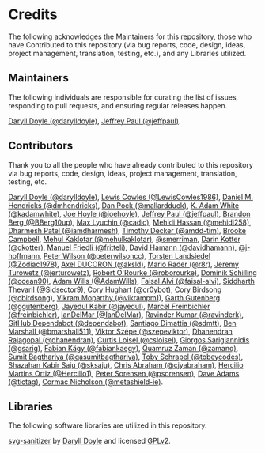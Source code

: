 # Credits

The following acknowledges the Maintainers for this repository, those who have Contributed to this repository (via bug reports, code, design, ideas, project management, translation, testing, etc.), and any Libraries utilized.

## Maintainers

The following individuals are responsible for curating the list of issues, responding to pull requests, and ensuring regular releases happen.

[Daryll Doyle (@darylldoyle)](https://github.com/darylldoyle), [Jeffrey Paul (@jeffpaul)](https://github.com/jeffpaul).

## Contributors

Thank you to all the people who have already contributed to this repository via bug reports, code, design, ideas, project management, translation, testing, etc.

[Daryll Doyle (@darylldoyle)](https://github.com/darylldoyle), [Lewis Cowles (@LewisCowles1986)](https://github.com/LewisCowles1986), [Daniel M. Hendricks (@dmhendricks)](https://github.com/dmhendricks), [Dan Pock (@mallardduck)](https://github.com/mallardduck), [K. Adam White (@kadamwhite)](https://github.com/kadamwhite), [Joe Hoyle (@joehoyle)](https://github.com/joehoyle), [Jeffrey Paul (@jeffpaul)](https://github.com/jeffpaul), [Brandon Berg (@BBerg10up)](https://github.com/BBerg10up), [Max Lyuchin (@cadic)](https://github.com/cadic), [Mehidi Hassan (@mehidi258)](https://github.com/mehidi258), [Dharmesh Patel (@iamdharmesh)](https://github.com/iamdharmesh), [Timothy Decker (@amdd-tim)](https://github.com/amdd-tim), [Brooke Campbell](https://www.linkedin.com/in/brookecampbelldesign/), [Mehul Kaklotar (@mehulkaklotar)](https://github.com/mehulkaklotar), [@smerriman](https://github.com/smerriman), [Darin Kotter (@dkotter)](https://github.com/dkotter), [Manuel Friedli (@fritteli)](https://github.com/fritteli), [David Hamann (@davidhamann)](https://github.com/davidhamann), [@j-hoffmann](https://github.com/j-hoffmann), [Peter Wilson (@peterwilsoncc)](https://github.com/peterwilsoncc), [Torsten Landsiedel (@Zodiac1978)](https://github.com/Zodiac1978), [Axel DUCORON (@aksld)](https://github.com/aksld), [Mario Rader (@r8r)](https://github.com/r8r), [Jeremy Turowetz (@jerturowetz)](https://github.com/jerturowetz), [Robert O'Rourke (@roborourke)](https://github.com/roborourke), [Dominik Schilling (@ocean90)](https://github.com/ocean90), [Adam Wills (@AdamWills)](https://github.com/AdamWills), [Faisal Alvi (@faisal-alvi)](https://github.com/faisal-alvi), [Siddharth Thevaril (@Sidsector9)](https://github.com/Sidsector9), [Cory Hughart (@cr0ybot)](https://github.com/cr0ybot),  [Cory Birdsong (@cbirdsong)](https://github.com/cbirdsong), [Vikram Moparthy (@vikrampm1)](https://github.com/vikrampm1), [Garth Gutenberg (@ggutenberg)](https://github.com/ggutenberg), [Jayedul Kabir (@jayedul)](https://github.com/jayedul), [Marcel Freinbichler (@freinbichler)](https://github.com/freinbichler), [IanDelMar (@IanDelMar)](https://github.com/IanDelMar), [Ravinder Kumar (@ravinderk)](https://github.com/ravinderk), [GitHub Dependabot (@dependabot)](https://github.com/apps/dependabot), [Santiago Dimattia (@sdmtt)](https://github.com/sdmtt), [Ben Marshall (@bmarshall511)](https://github.com/bmarshall511), [Viktor Szépe (@szepeviktor)](https://github.com/szepeviktor), [Dhanendran Rajagopal (@dhanendran)](https://github.com/dhanendran), [Curtis Loisel (@csloisel)](https://github.com/csloisel), [Giorgos Sarigiannidis (@gsarig)](https://github.com/gsarig), [Fabian Kägy (@fabiankaegy)](https://github.com/fabiankaegy), [Quamruz Zaman (@zamanq)](https://github.com/zamanq), [Sumit Bagthariya (@qasumitbagthariya)](https://github.com/qasumitbagthariya), [Toby Schrapel (@tobeycodes)](https://github.com/tobeycodes), [Shazahan Kabir Saju (@sksaju)](https://github.com/sksaju), [Chris Abraham (@cjyabraham)](https://github.com/cjyabraham), [Hercilio Martins Ortiz (@Hercilio1)](https://github.com/Hercilio1), [Peter Sorensen (@psorensen)](https://github.com/psorensen), [Dave Adams (@tictag)](https://github.com/tictag), [Cormac Nicholson (@metashield-ie)](https://github.com/metashield-ie).

## Libraries

The following software libraries are utilized in this repository.

[svg-sanitizer](https://github.com/darylldoyle/svg-sanitizer) by [Daryll Doyle](https://github.com/darylldoyle) and licensed [GPLv2](https://github.com/darylldoyle/svg-sanitizer/blob/master/LICENSE).
